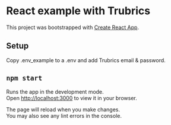 # React example with Trubrics

This project was bootstrapped with [Create React App](https://github.com/facebook/create-react-app).

## Setup
Copy .env_example to a .env and add Trubrics email & password.

## `npm start`

Runs the app in the development mode.\
Open [http://localhost:3000](http://localhost:3000) to view it in your browser.

The page will reload when you make changes.\
You may also see any lint errors in the console.
